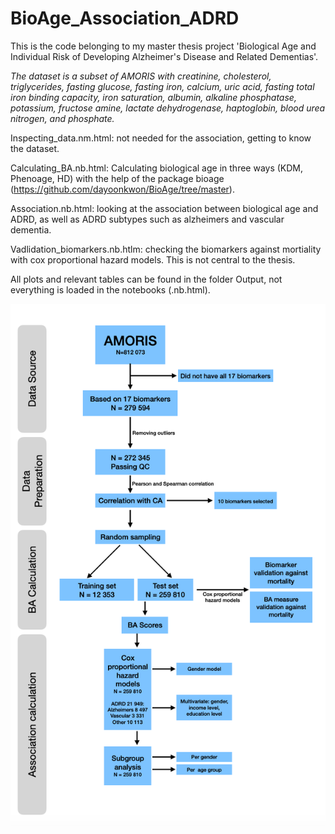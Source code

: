 # BioAge_Association_ADRD
This is the code belonging to my master thesis project 'Biological Age and Individual Risk of 
Developing Alzheimer's Disease and Related Dementias'.

*The dataset is a subset of AMORIS with creatinine, cholesterol, triglycerides, fasting glucose, fasting iron, calcium, uric acid, fasting total iron binding capacity, iron saturation, albumin, alkaline phosphatase, potassium, fructose amine, lactate dehydrogenase, haptoglobin, blood urea nitrogen, and phosphate.*

Inspecting_data.nm.html: not needed for the association, getting to know the dataset.

Calculating_BA.nb.html: Calculating biological age in three ways (KDM, Phenoage, HD) with the help of the package bioage (https://github.com/dayoonkwon/BioAge/tree/master). 

Association.nb.html: looking at the association between biological age and ADRD, as well as ADRD subtypes such as alzheimers and vascular dementia. 

Vadlidation_biomarkers.nb.htlm: checking the biomarkers against mortiality with cox proportional hazard models. This is not central to the thesis. 

All plots and relevant tables can be found in the folder Output, not everything is loaded in the notebooks (.nb.html). 


![Alt text](/images/overview2)

